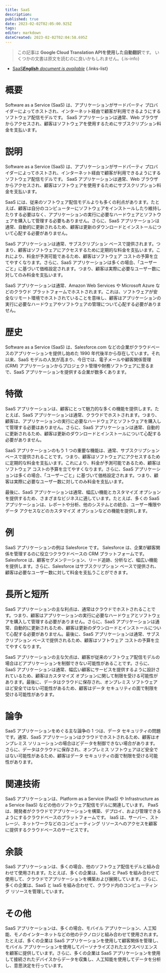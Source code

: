 ```yaml
---
title: SaaS
description: 
published: true
date: 2023-02-02T02:05:00.925Z
tags: 
editor: markdown
dateCreated: 2023-02-02T02:04:58.695Z
---
```


> この記事は **Google Cloud Translation APIを使用した自動翻訳**です。
いくつかの文書は原文を読むのに良いかもしれません。{.is-info}



- [SaaS***English** document is available*](/en/Knowledge-base/Dictionary/saas)
{.links-list}


# 概要
Software as a Service (SaaS) は、アプリケーションがサードパーティ プロバイダーによってホストされ、インターネット経由で顧客が利用できるようにするソフトウェア配信モデルです。 SaaS アプリケーションは通常、Web ブラウザからアクセスされ、顧客はソフトウェアを使用するためにサブスクリプション料金を支払います。

# 説明
Software as a Service (SaaS) は、アプリケーションがサードパーティ プロバイダーによってホストされ、インターネット経由で顧客が利用できるようにするソフトウェア配信モデルです。 SaaS アプリケーションは通常、Web ブラウザからアクセスされ、顧客はソフトウェアを使用するためにサブスクリプション料金を支払います。

SaaS には、従来のソフトウェア配信モデルよりも多くの利点があります。たとえば、顧客は自分のコンピューターにソフトウェアをインストールしたり維持したりする必要はなく、アプリケーションの実行に必要なハードウェアとソフトウェアを購入して管理する必要もありません。さらに、SaaS アプリケーションは通常、自動的に更新されるため、顧客は更新のダウンロードとインストールについて心配する必要がありません。

SaaS アプリケーションは通常、サブスクリプション ベースで提供されます。つまり、顧客はソフトウェアにアクセスするために定期的な料金を支払います。これにより、料金が予測可能であるため、顧客はソフトウェア コストの予算を立てやすくなります。さらに、SaaS アプリケーションは多くの場合、「ユーザーごと」に基づいて価格設定されます。つまり、顧客は実際に必要なユーザー数に対してのみ料金を支払います。

SaaS アプリケーションは通常、Amazon Web Services や Microsoft Azure などのクラウド プラットフォームでホストされます。これは、ソフトウェアが安全なリモート環境でホストされていることを意味し、顧客はアプリケーションの実行に必要なハードウェアやソフトウェアの管理について心配する必要がありません。

# 歴史
Software as a Service (SaaS) は、Salesforce.com などの企業がクラウドベースのアプリケーションを提供し始めた 1990 年代後半から存在しています。それ以来、SaaS モデルの人気が高まり、今日では、電子メールや顧客関係管理 (CRM) アプリケーションからプロジェクト管理や財務ソフトウェアに至るまで、SaaS アプリケーションを提供する企業が数多くあります。

# 特徴
SaaS アプリケーションは、顧客にとって魅力的な多くの機能を提供します。たとえば、SaaS アプリケーションは通常、クラウドでホストされます。つまり、顧客は、アプリケーションの実行に必要なハードウェアとソフトウェアを購入して管理する必要はありません。さらに、SaaS アプリケーションは通常、自動的に更新されるため、顧客は更新のダウンロードとインストールについて心配する必要がありません。

SaaS アプリケーションのもう 1 つの重要な機能は、通常、サブスクリプション ベースで提供されることです。つまり、顧客はソフトウェアにアクセスするために定期的な料金を支払います。これにより、料金が予測可能であるため、顧客はソフトウェア コストの予算を立てやすくなります。さらに、SaaS アプリケーションは多くの場合、「ユーザーごと」に基づいて価格設定されます。つまり、顧客は実際に必要なユーザー数に対してのみ料金を支払います。

最後に、SaaS アプリケーションは通常、幅広い機能とカスタマイズ オプションを提供するため、さまざまなビジネスに適しています。たとえば、多くの SaaS アプリケーションは、レポートや分析、他のシステムとの統合、ユーザー権限やデータ アクセスなどのカスタマイズ オプションなどの機能を提供します。

# 例
SaaS アプリケーションの例は Salesforce です。 Salesforce は、企業が顧客関係を管理するのに役立つクラウドベースの CRM プラットフォームです。 Salesforce は、顧客セグメンテーション、リード追跡、分析など、幅広い機能を提供します。さらに、Salesforce はサブスクリプション ベースで提供され、顧客は必要なユーザー数に対して料金を支払うことができます。

# 長所と短所
SaaS アプリケーションの主な利点は、通常はクラウドでホストされることです。つまり、顧客はアプリケーションの実行に必要なハードウェアとソフトウェアを購入して管理する必要がありません。さらに、SaaS アプリケーションは通常、自動的に更新されるため、顧客は更新のダウンロードとインストールについて心配する必要がありません。最後に、SaaS アプリケーションは通常、サブスクリプション ベースで提供されるため、顧客はソフトウェア コストの予算を立てやすくなります。

SaaS アプリケーションの主な欠点は、顧客が従来のソフトウェア配信モデルの場合ほどアプリケーションを制御できない可能性があることです。さらに、SaaS アプリケーションは通常、幅広い顧客にサービスを提供するように設計されているため、顧客はカスタマイズ オプションに関して制限を受ける可能性があります。最後に、データはクラウドに保存され、オンプレミス ソフトウェアほど安全ではない可能性があるため、顧客はデータ セキュリティの面で制限を受ける可能性があります。

# 論争
SaaS アプリケーションをめぐる主な論争の 1 つは、データ セキュリティの問題です。通常、SaaS アプリケーションはクラウドでホストされるため、顧客はオンプレミス ソリューションの場合ほどデータを制御できない場合があります。さらに、データはクラウドに保存され、オンプレミス ソフトウェアほど安全ではない可能性があるため、顧客はデータ セキュリティの面で制限を受ける可能性があります。

# 関連技術
SaaS アプリケーションは、Platform as a Service (PaaS) や Infrastructure as a Service (IaaS) などの他のソフトウェア配信モデルに関連しています。 PaaS は、開発者がクラウドでアプリケーションを構築、デプロイ、および管理できるようにするクラウドベースのプラットフォームです。 IaaS は、サーバー、ストレージ、ネットワークなどのコンピューティング リソースへのアクセスを顧客に提供するクラウドベースのサービスです。

# 余談
SaaS アプリケーションは、多くの場合、他のソフトウェア配信モデルと組み合わせて使用されます。たとえば、多くの企業は、SaaS と PaaS を組み合わせて使用して、クラウドでアプリケーションを構築および展開しています。さらに、多くの企業は、SaaS と IaaS を組み合わせて、クラウド内のコンピューティング リソースを管理しています。

# その他
SaaS アプリケーションは、多くの場合、モバイル アプリケーション、人工知能、モノのインターネットなどの他のテクノロジと組み合わせて使用されます。たとえば、多くの企業は SaaS アプリケーションを使用して顧客関係を管理し、モバイル アプリケーションを使用してパーソナライズされたエクスペリエンスを顧客に提供しています。さらに、多くの企業は SaaS アプリケーションを使用して接続されたデバイスからデータを収集し、人工知能を使用してデータを分析し、意思決定を行っています。